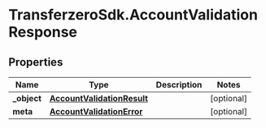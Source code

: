 # TransferzeroSdk.AccountValidationResponse

## Properties
Name | Type | Description | Notes
------------ | ------------- | ------------- | -------------
**_object** | [**AccountValidationResult**](AccountValidationResult.md) |  | [optional] 
**meta** | [**AccountValidationError**](AccountValidationError.md) |  | [optional] 


